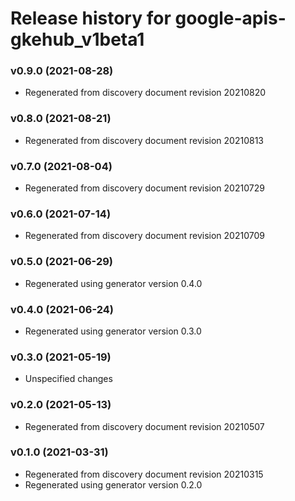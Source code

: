 # Release history for google-apis-gkehub_v1beta1

### v0.9.0 (2021-08-28)

* Regenerated from discovery document revision 20210820

### v0.8.0 (2021-08-21)

* Regenerated from discovery document revision 20210813

### v0.7.0 (2021-08-04)

* Regenerated from discovery document revision 20210729

### v0.6.0 (2021-07-14)

* Regenerated from discovery document revision 20210709

### v0.5.0 (2021-06-29)

* Regenerated using generator version 0.4.0

### v0.4.0 (2021-06-24)

* Regenerated using generator version 0.3.0

### v0.3.0 (2021-05-19)

* Unspecified changes

### v0.2.0 (2021-05-13)

* Regenerated from discovery document revision 20210507

### v0.1.0 (2021-03-31)

* Regenerated from discovery document revision 20210315
* Regenerated using generator version 0.2.0

